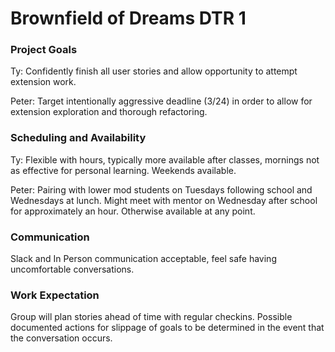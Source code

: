 # Brownfield of Dreams DTR 1

### Project Goals
Ty: Confidently finish all user stories and allow opportunity to attempt extension work.

Peter: Target intentionally aggressive deadline (3/24) in order to allow for extension exploration and thorough refactoring.

### Scheduling and Availability

Ty: Flexible with hours, typically more available after classes, mornings not as effective for personal learning. Weekends available.

Peter: Pairing with lower mod students on Tuesdays following school and Wednesdays at lunch. Might meet with mentor on Wednesday after school for approximately an hour. Otherwise available at any point.

### Communication
Slack and In Person communication acceptable, feel safe having uncomfortable conversations.

### Work Expectation

Group will plan stories ahead of time with regular checkins. Possible documented actions for slippage of goals to be determined in the event that the conversation occurs.
